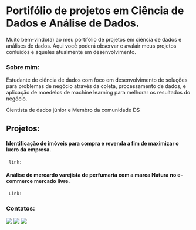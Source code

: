 # Portifólio de projetos em Ciência de Dados e Análise de Dados.
<!---
[![Github Badge](https://img.shields.io/badge/-Github-000?style=flat-square&logo=Github&logoColor=white&link=https://github.com/fagnerpsantos)](https://github.com/fagnerpsantos)
[![Twitter Badge](https://img.shields.io/badge/-Twitter-1ca0f1?style=flat-square&labelColor=1ca0f1&logo=twitter&logoColor=white&link=https://twitter.com/fagnerpsantos)](https://twitter.com/fagnerpsantos)
[![Youtube Badge](https://img.shields.io/badge/-YouTube-ff0000?style=flat-square&labelColor=ff0000&logo=youtube&logoColor=white&link=https://www.youtube.com/user/TreinaWeb)](https://www.youtube.com/user/TreinaWeb)
https://img.shields.io/badge/Streamlit-FF4B4B?style=for-the-badge&logo=Streamlit&logoColor=white
[![Linkedin Badge](https://img.shields.io/badge/-LinkedIn-blue?style=flat-square&logo=Linkedin&logoColor=white&link=https://www.linkedin.com/in/fagnerpsantos/)](https://www.linkedin.com/in/leandro-alves-79683576/)
<img align="center" src=https://img.shields.io/badge/Pandas-2C2D72?style=for-the-badge&logo=pandas&logoColor=white"> Certificações 
<img align="center" src=https://img.shields.io/badge/Udemy-EC5252?style=for-the-badge&logo=Udemy&logoColor=white">
- [Courses](https://www.treinaweb.com.br/cursos-online?q=fagner+pinheiro) 👨🏼‍🏫 - It's are technical courses on many technologies, such as Django, Flask, Python, Kotlin, Flutter, Dart, Git and more
 <img align="center" src=https://github-readme-stats.vercel.app/api/top-langs/?username={username}&theme=blue-green?style=for-the-badge&logo=pandas&logoColor=white">
- [Blog](https://www.treinaweb.com.br/blog/author/fagner-pinheiro/) ✍🏼 - I'm write about many things.
- [Website](https://fagnerpsantos.dev/) 💻 - Working on it.
<a href="https://www.youtube.com/channel/UC_-uuuZbY0AAt9CViNzvc-Q" target="_blank"><img src="https://img.shields.io/badge/YouTube-FF0000?style=for-the-badge&logo=youtube&logoColor=white" target="_blank"></a>
<a href="https://instagram.com/rafaballerini" target="_blank"><img src="https://img.shields.io/badge/-Instagram-%23E4405F?style=for-the-badge&logo=instagram&logoColor=white" target="_blank"></a>
<a href="https://www.twitch.tv/rafaballerinii" target="_blank"><img src="https://img.shields.io/badge/Twitch-9146FF?style=for-the-badge&logo=twitch&logoColor=white" target="_blank"></a>
<a href="https://discord.gg/wagxzStdcR" target="_blank"><img src="https://img.shields.io/badge/Discord-7289DA?style=for-the-badge&logo=discord&logoColor=white" target="_blank"></a> 
<img align="center" src=https://github-readme-stats.vercel.app/api/top-langs/?username={username}&theme=blue-green?style=for-the-badge&logo=pandas&logoColor=white">
WillLeandro/WillLeandro is a ✨ special ✨ repository because its `README.md` (this file) appears on your GitHub profile.
You can click the Preview link to take a look at your changes.

div> --->

  
   
Muito bem-vindo(a) ao meu portifólio de projetos em ciência de dados e análises de dados. Aqui você poderá observar e avalair meus projetos conluídos e aqueles atualmente em desenvolvimento.

### Sobre mim:

Estudante de ciência de dados com foco em desenvolvimento de soluções para problemas de negócio através da coleta, processamento de dados, e aplicação de moedelos de machine learning para melhorar os resultados do negócio.

Cientista de dados júnior e Membro da comunidade DS

## Projetos:

#### Identificação de imóveis para compra e revenda a fim de maximizar o lucro da empresa.
     link: 

#### Análise do mercardo varejista de perfumaria com a marca Natura no e-commerce mercado livre.
     Link:
     
     

### Contatos:
	
<a href = "mailto:lasw@hotmail.com"><img src="https://img.shields.io/badge/Microsoft_Outlook-0078D4?style=for-the-badge&logo=microsoft-outlook&logoColor=white" target="_blank"></a>
<a href = "mailto:laswsdata@gmail.com"><img src="https://img.shields.io/badge/-Gmail-%23333?style=for-the-badge&logo=gmail&logoColor=white" target="_blank"></a>
<a href="https://www.linkedin.com/in/leandro-alves-79683576/" target="_blank"><img src="https://img.shields.io/badge/-LinkedIn-%230077B5?style=for-the-badge&logo=linkedin&logoColor=white" target="_blank"></a>

<!---
### Skills

<div style="display: inline_block"><br>
<img align="center" src=https://img.shields.io/badge/Jupyter-DCDCDC.svg?&style=for-the-badge&logo=Jupyter&logoColor=white">
<img align="center" src=https://img.shields.io/badge/Colab-DCDCDC.svg?&style=for-the-badge&logo=colab&logoColor=white">
<img align="center" src=https://img.shields.io/badge/MySQL-DCDCDC?style=for-the-badge&logo=mysql&logoColor=white">
<img align="center" src=https://img.shields.io/badge/PowerBI-DCDCDC?style=for-the-badge&logo=Power%20BI&logoColor=white">
<img align="center" src=https://img.shields.io/badge/Tableau-DCDCDC?style=for-the-badge&logo=Tableau&logoColor=MediumBlue">  
<img align="center" src=https://img.shields.io/badge/Python-DCDCDC?style=for-the-badge&logo=python&logoColor=white">
<img align="center" src=https://img.shields.io/badge/Numpy-836FFF?style=for-the-badge&logo=numpy&logoColor=white">
<img align="center" src=https://img.shields.io/badge/Pandas-483D8B?style=for-the-badge&logo=pandas&logoColor=white">
<img align="center" src=https://img.shields.io/badge/Plotly-6959CD?style=for-the-badge&logo=plotly&logoColor=DCDCDC">  
<img align="center" src=https://img.shields.io/badge/BigQuery-DCDCDC?style=for-the-badge&logo=&logoColor=Bigwhite">
<img align="center" src=https://img.shields.io/badge/DataStudio-DCDCDC?style=for-the-badge&logo=&logoColor=DataStudio">
--->                                                                                                                 
                     
 
  
     


  
  


